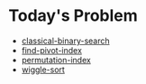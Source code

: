 # Today's Problem

- [classical-binary-search](https://www.lintcode.com/problem/classical-binary-search)
- [find-pivot-index](https://leetcode.com/problems/find-pivot-index/)
- [permutation-index](http://www.lintcode.com/problem/permutation-index)
- [wiggle-sort](http://www.lintcode.com/problem/wiggle-sort/)
